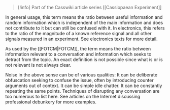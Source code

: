 
> [!info] Part of the Casswiki article series [[Cassiopaean Experiment]]

In general usage, this term means the ratio between useful information and random information which is independent of the main information and does not contribute to it but can still be confused with it. In electronics, this refers to the ratio of the magnitude of a known reference signal and all other signals measured in an experiment. See electronics texts for more detail.

As used by the [[FOTCM|FOTCM]], the term means the ratio between information relevant to a conversation and information which seeks to detract from the topic. An exact definition is not possible since what is or is not relevant is not always clear.

Noise in the above sense can be of various qualities: It can be deliberate obfuscation seeking to confuse the issue, often by introducing counter arguments out of context. It can be simple idle chatter. It can be constantly repeating the same points. Techniques of disrupting any conversation are too numerous to list here. See articles on the Internet discussing professional debunkery for more examples.